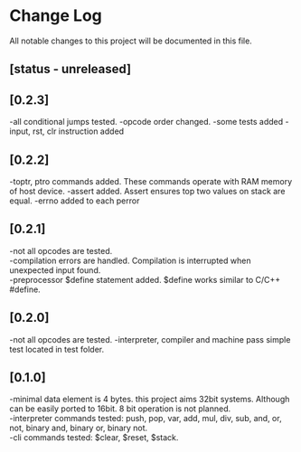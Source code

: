 # Change Log
All notable changes to this project will be documented in this file.

## [status - unreleased]

## [0.2.3]
-all conditional jumps tested. 
-opcode order changed.
-some tests added
-input, rst, clr instruction added
## [0.2.2]
-toptr, ptro commands added. These commands operate with RAM memory of host device.
-assert added. Assert ensures top two values on stack are equal.
-errno added to each perror

## [0.2.1]
-not all opcodes are tested.  
-compilation errors are handled. Compilation is interrupted when unexpected input found.  
-preprocessor $define statement added. $define works similar to C/C++ #define.  

## [0.2.0]
-not all opcodes are tested.
-interpreter, compiler and machine pass simple test located in test folder. 

## [0.1.0]
-minimal data element is 4 bytes. this project aims 32bit systems. Although can be easily ported to 16bit. 8 bit operation is not planned.  
-interpreter commands tested: push, pop, var, add, mul, div, sub, and, or, not, binary and, binary or, binary not.  
-cli commands tested: $clear, $reset, $stack.   

